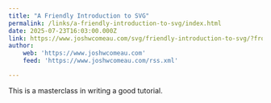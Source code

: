 ```yaml
---
title: "A Friendly Introduction to SVG"
permalink: /links/a-friendly-introduction-to-svg/index.html
date: 2025-07-23T16:03:00.000Z
link: https://www.joshwcomeau.com/svg/friendly-introduction-to-svg/?from=newsletter
author:
    web: 'https://www.joshwcomeau.com'
    feed: 'https://www.joshwcomeau.com/rss.xml'

---
```


This is a masterclass in writing a good tutorial.